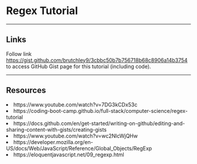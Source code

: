 # Regex Tutorial





---

## Links

Follow link https://gist.github.com/brutchley9/3cbbc50b7b756718b68c8906a14b3754 to access GitHub Gist page for this tutorial (including code).


---


## Resources

<li>https://www.youtube.com/watch?v=7DG3kCDx53c</li>
    
<li>https://coding-boot-camp.github.io/full-stack/computer-science/regex-tutorial</li>
    
<li>https://docs.github.com/en/get-started/writing-on-github/editing-and-sharing-content-with-gists/creating-gists</li>

<li>https://www.youtube.com/watch?v=wc2NlcWjQHw</li>

<li>https://developer.mozilla.org/en-US/docs/Web/JavaScript/Reference/Global_Objects/RegExp</li>

<li>https://eloquentjavascript.net/09_regexp.html</li>